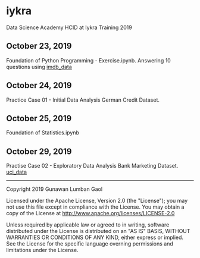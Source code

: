 # iykra
Data Science Academy HCID at Iykra Training 2019

## October 23, 2019
Foundation of Python Programming - Exercise.ipynb. Answering 10 questions using [imdb_data](https://github.com/scalabretta/GroupProject--IMDB/tree/master/Dataset)

## October 24, 2019
Practice Case 01 - Initial Data Analysis German Credit Dataset.

## October 25, 2019
Foundation of Statistics.ipynb

## October 29, 2019
Practise Case 02 - Exploratory Data Analysis Bank Marketing Dataset. [uci_data](https://archive.ics.uci.edu/ml/datasets/bank+marketing)

<hr>
Copyright 2019 Gunawan Lumban Gaol

Licensed under the Apache License, Version 2.0 (the "License"); you may not use this file except in compliance with the License. You may obtain a copy of the License at http://www.apache.org/licenses/LICENSE-2.0

Unless required by applicable law or agreed to in writing, software distributed under the License is distributed on an "AS IS" BASIS, WITHOUT WARRANTIES OR CONDITIONS OF ANY KIND, either express or implied. See the License for the specific language overning permissions and limitations under the License.